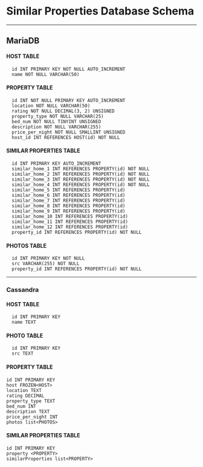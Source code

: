 # Similar Properties Database Schema
<hr>

## MariaDB

#### HOST TABLE
```
  id INT PRIMARY KEY NOT NULL AUTO_INCREMENT
  name NOT NULL VARCHAR(50)
```

#### PROPERTY TABLE
```
  id INT NOT NULL PRIMARY KEY AUTO_INCREMENT
  location NOT NULL VARCHAR(50)
  rating NOT NULL DECIMAL(3, 2) UNSIGNED
  property_type NOT NULL VARCHAR(25)
  bed_num NOT NULL TINYINT UNSIGNED
  description NOT NULL VARCHAR(255)
  price_per_night NOT NULL SMALLINT UNSIGNED
  host_id INT REFERENCES HOST(id) NOT NULL
```
#### SIMILAR PROPERTIES TABLE
```
  id INT PRIMARY KEY AUTO_INCREMENT
  similar_home_1 INT REFERENCES PROPERTY(id) NOT NULL
  similar_home_2 INT REFERENCES PROPERTY(id) NOT NULL
  similar_home_3 INT REFERENCES PROPERTY(id) NOT NULL
  similar_home_4 INT REFERENCES PROPERTY(id) NOT NULL
  similar_home_5 INT REFERENCES PROPERTY(id)
  similar_home_6 INT REFERENCES PROPERTY(id)
  similar_home_7 INT REFERENCES PROPERTY(id)
  similar_home_8 INT REFERENCES PROPERTY(id)
  similar_home_9 INT REFERENCES PROPERTY(id)
  similar_home_10 INT REFERENCES PROPERTY(id)
  similar_home_11 INT REFERENCES PROPERTY(id)
  similar_home_12 INT REFERENCES PROPERTY(id)
  property_id INT REFERENCES PROPERTY(id) NOT NULL
```
#### PHOTOS TABLE
```
  id INT PRIMARY KEY NOT NULL
  src VARCHAR(255) NOT NULL
  property_id INT REFERENCES PROPERTY(id) NOT NULL
```
<hr />

### Cassandra
#### HOST TABLE
```
  id INT PRIMARY KEY
  name TEXT
```

#### PHOTO TABLE
```
  id INT PRIMARY KEY
  src TEXT
```

#### PROPERTY TABLE
```
id INT PRIMARY KEY
host FROZEN<HOST>
location TEXT
rating DECIMAL
property_type TEXT
bed_num INT
description TEXT
price_per_night INT
photos list<PHOTOS>
```

#### SIMILAR PROPERTIES TABLE
```
id INT PRIMARY KEY
property <PROPERTY>
similarProperties list<PROPERTY>
```






























